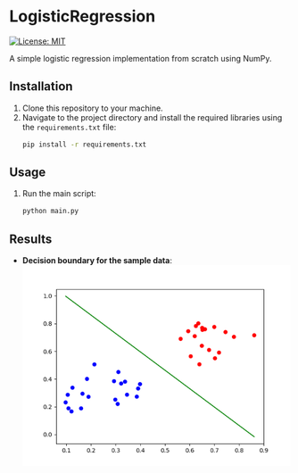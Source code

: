 # LogisticRegression
[![License: MIT](https://img.shields.io/badge/License-MIT-yellow.svg)](https://github.com/MMahdiSetak/LogisticRegression/blob/main/LICENSE)

A simple logistic regression implementation from scratch using NumPy.


## Installation

1. Clone this repository to your machine.
2. Navigate to the project directory and install the required libraries using the `requirements.txt` file:
    ```bash
    pip install -r requirements.txt
    ```

## Usage

1. Run the main script:
    ```bash
    python main.py
    ```

## Results
- **Decision boundary for the sample data**:<br>
  ![](boundary.png)